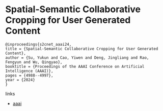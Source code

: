 # Spatial-Semantic Collaborative Cropping for User Generated Content

```
@inproceedings{s2cnet_aaai24,
title = {Spatial-Semantic Collaborative Cropping for User Generated Content},
author = {Su, Yukun and Cao, Yiwen and Deng, Jingliang and Rao, Fengyun and Wu, Qingyao},
booktitle = {Proceedings of the AAAI Conference on Artificial Intelligence (AAAI)},
pages = {4988--4997},
year = {2024}
}
```

links
- [aaai](https://ojs.aaai.org/index.php/AAAI/article/view/28303)
